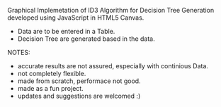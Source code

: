 Graphical Implemetation of ID3 Algorithm for Decision Tree Generation developed using JavaScript in HTML5 Canvas.

- Data are to be entered in a Table.
- Decision Tree are generated based in the data.


NOTES:

* accurate results are not assured, especially with continious Data.
* not completely flexible.
* made from scratch, performace not good.
* made as a fun project.
* updates and suggestions are welcomed :)
